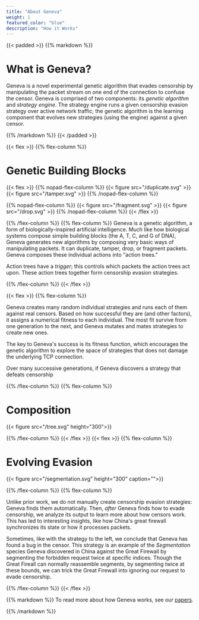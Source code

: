 ```yaml
---
title: "About Geneva"
weight: 1
featured_color: "blue"
description: "How it Works"
---
```


{{< padded >}}
{{% markdown %}}
# What is Geneva? 
Geneva is a novel experimental genetic algorithm that evades censorship by manipulating the packet stream on one end of the connection to confuse the censor. Geneva is comprised of two components:
its _genetic algorithm_ and _strategy engine_. The strategy engine runs a given censorship evasion strategy over active network traffic; the genetic algorithm is the learning component that evolves new strategies (using the engine) against a given censor.

{{% /markdown %}}
{{< /padded >}}


{{< flex >}}
{{% flex-column %}}
# Genetic Building Blocks


{{< flex >}}
{{% nopad-flex-column %}}
{{< figure src="/duplicate.svg" >}}
{{< figure src="/tamper.svg" >}}
{{% /nopad-flex-column %}}

{{% nopad-flex-column %}}
{{< figure src="/fragment.svg" >}}
{{< figure src="/drop.svg" >}}
{{% /nopad-flex-column %}}
{{< /flex >}}

{{% /flex-column %}}
{{% flex-column %}}
Geneva is a genetic algorithm, a form of biologically-inspired artificial intelligence. Much like how biological systems compose simple building blocks (the A, T, C, and G of DNA), Geneva generates new algorithms by composing very basic ways of manipulating packets. It can duplicate, tamper, drop, or fragment packets. Geneva composes these individual actions into "action trees."

Action trees have a _trigger_; this controls which packets the action trees act upon. These action trees together form censorship evasion strategies.

{{% /flex-column %}}
{{< /flex >}}

{{< flex >}}
{{% flex-column %}}

Geneva creates many random individual strategies and runs each of them against real censors. Based on how successful they are (and other factors), it assigns a numerical fitness to each individual. The most fit survive from one generation to the next, and Geneva mutates and mates strategies to create new ones. 

The key to Geneva's success is its fitness function, which encourages the genetic algorithm to explore the space of strategies that does not damage the underlying TCP connection.

Over many successive generations, if Geneva discovers a strategy that defeats censorship

{{% /flex-column %}}
{{% flex-column %}}

# Composition

{{< figure src="/tree.svg" height="300">}}

{{% /flex-column %}}
{{< /flex >}}
{{< flex >}}
{{% flex-column %}}

# Evolving Evasion
{{< figure src="/segmentation.svg" height="300" caption="">}}

{{% /flex-column %}}
{{% flex-column %}}

Unlike prior work, we do not manually create censorship evasion strategies: Geneva finds them automatically. Then, _after_ Geneva finds how to evade censorship, we analyze its output to learn more about how censors work. This has led to interesting insights, like how China's great firewall synchronizes its state or how it processes packets. 

Sometimes, like with the strategy to the left, we conclude that Geneva has found a bug in the censor. This strategy is an example of the _Segmentation_ species Geneva discovered in China against the Great Firewall by segmenting the forbidden request twice at specific indices. Though the Great Fireall can normally reassemble segments, by segmenting twice at these bounds, we can trick the Great Firewall into ignoring our request to evade censorship.

{{% /flex-column %}}
{{< /flex >}}

{{% markdown %}}
To read more about how Geneva works, see our [papers](/papers). 

{{% /markdown %}}
